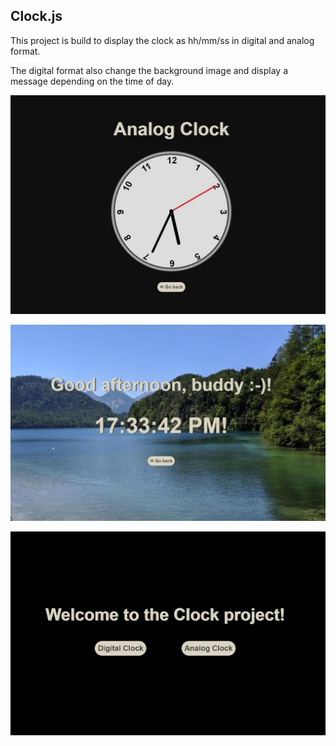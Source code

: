 ## Clock.js

This project is build to display the clock as hh/mm/ss in digital and analog format. 

The digital format also change the background image and display a message depending on the time of day.

![analog](screenshots/analogClock.JPG)

![digital](screenshots/digitalClock.JPG)

![index](screenshots/index.JPG)